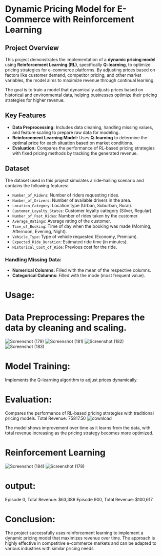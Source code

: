  # Dynamic Pricing Model for E-Commerce with Reinforcement Learning
## Project Overview
This project demonstrates the implementation of a **dynamic pricing model** using **Reinforcement Learning (RL)**, specifically **Q-learning**, to optimize pricing strategies for e-commerce platforms. By adjusting prices based on factors like customer demand, competitor pricing, and other market variables, the model aims to maximize revenue through continual learning.

The goal is to train a model that dynamically adjusts prices based on historical and environmental data, helping businesses optimize their pricing strategies for higher revenue.

## Key Features
- **Data Preprocessing:** Includes data cleaning, handling missing values, and feature scaling to prepare raw data for modeling.
- **Reinforcement Learning Model:** Uses **Q-learning** to determine the optimal price for each situation based on market conditions.
- **Evaluation:** Compares the performance of RL-based pricing strategies with fixed pricing methods by tracking the generated revenue.
 
 
## Dataset
The dataset used in this project simulates a ride-hailing scenario and contains the following features:
- `Number_of_Riders`: Number of riders requesting rides.
- `Number_of_Drivers`: Number of available drivers in the area.
- `Location_Category`: Location type (Urban, Suburban, Rural).
- `Customer_Loyalty_Status`: Customer loyalty category (Silver, Regular).
- `Number_of_Past_Rides`: Number of rides taken by the customer.
- `Average_Ratings`: Average rating of the customer.
- `Time_of_Booking`: Time of day when the booking was made (Morning, Afternoon, Evening, Night).
- `Vehicle_Type`: Type of vehicle requested (Economy, Premium).
- `Expected_Ride_Duration`: Estimated ride time (in minutes).
- `Historical_Cost_of_Ride`: Previous cost for the ride.

### Handling Missing Data:
- **Numerical Columns:** Filled with the mean of the respective columns.
- **Categorical Columns:** Filled with the mode (most frequent value).

# Usage:
# Data Preprocessing: Prepares the data by cleaning and scaling.
![Screenshot (179)](https://github.com/user-attachments/assets/b5013afb-cba8-4f70-9980-36f58fc83100)
![Screenshot (181)](https://github.com/user-attachments/assets/59d46229-9c3d-43ec-b3bb-62d5dd40f722)
![Screenshot (182)](https://github.com/user-attachments/assets/f4d8083f-5c40-4fca-934a-991766e0fef0)
![Screenshot (183)](https://github.com/user-attachments/assets/b07129e7-f3bb-421f-b0e0-3a4bf1d4e2b1)




# Model Training:  
Implements the Q-learning algorithm to adjust prices dynamically.

# Evaluation:
Compares the performance of RL-based pricing strategies with traditional pricing models.
Total Revenue: 75817.50
![download](https://github.com/user-attachments/assets/df89b75a-08d9-427e-bc1f-5e4ee5e64440)

The model shows improvement over time as it learns from the data, with total revenue increasing as the pricing strategy becomes more optimized. 
# Reinforcement Learning
![Screenshot (184)](https://github.com/user-attachments/assets/48824aea-bc3a-4734-86a4-5ed124c70125)
![Screenshot (178)](https://github.com/user-attachments/assets/83eb2d97-c237-4503-b46b-fe0b801859ed)


# output: 
Episode 0, Total Revenue: $63,388
Episode 900, Total Revenue: $100,617



# Conclusion:
The project successfully uses reinforcement learning to implement a dynamic pricing model that maximizes revenue over time. The approach is highly effective in competitive e-commerce markets and can be adapted to various industries with similar pricing needs

